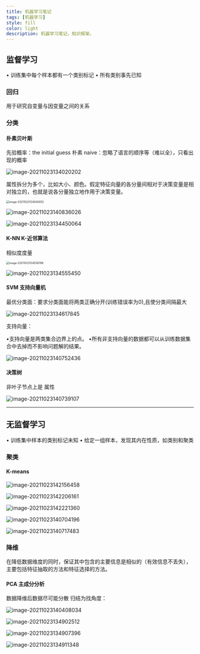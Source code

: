 ```yaml
---
title: 机器学习笔记
tags: [机器学习]
style: fill
color: light
description: 机器学习笔记，知识框架。
---
```


## 监督学习

• 训练集中每个样本都有一个类别标记
• 所有类别事先已知

### 回归

用于研究自变量与因变量之间的关系

### 分类

#### 朴素贝叶斯

先验概率：the initial guess
朴素 naive：忽略了语言的顺序等（难以全），只看出现的概率

![image-20211023134020202](https://raw.githubusercontent.com/ChiBei/Pictures/master/notesimage-20211023134020202.png)

属性拆分为多个，比如大小、颜色。假定特征向量的各分量间相对于决策变量是相对独立的，也就是说各分量独立地作用于决策变量。

<img src="https://raw.githubusercontent.com/ChiBei/Pictures/master/notesimage-20211023134040452.png" alt="image-20211023134040452" style="zoom:50%;" />				

![image-20211023140836026](https://raw.githubusercontent.com/ChiBei/Pictures/master/notesimage-20211023140836026.png)

![image-20211023134450064](https://raw.githubusercontent.com/ChiBei/Pictures/master/notesimage-20211023134450064.png)

#### K-NN K-近邻算法

相似度度量

<img src="https://raw.githubusercontent.com/ChiBei/Pictures/master/notesimage-20211023134538768.png" alt="image-20211023134538768" style="zoom: 50%;" />				

![image-20211023134555450](https://raw.githubusercontent.com/ChiBei/Pictures/master/notesimage-20211023134555450.png)

#### SVM 支持向量机

最优分类面：要求分类面能将两类正确分开(训练错误率为0),且使分类间隔最大

![image-20211023134617845](https://raw.githubusercontent.com/ChiBei/Pictures/master/notesimage-20211023134617845.png)

支持向量：

•支持向量是两类集合边界上的点。
•所有非支持向量的数据都可以从训练数据集合中去掉而不影响问题解的结果。

![image-20211023140752436](https://raw.githubusercontent.com/ChiBei/Pictures/master/notesimage-20211023140752436.png)

#### 决策树

非叶子节点上是 属性

![image-20211023140739107](https://raw.githubusercontent.com/ChiBei/Pictures/master/notesimage-20211023140739107.png)

------

## 无监督学习

• 训练集中样本的类别标记未知
• 给定一组样本，发现其内在性质，如类别和聚类

### 聚类

#### K-means

![image-20211023142156458](https://raw.githubusercontent.com/ChiBei/Pictures/master/notesimage-20211023142156458.png)

![image-20211023142206161](https://raw.githubusercontent.com/ChiBei/Pictures/master/notesimage-20211023142206161.png)

![image-20211023142221360](https://raw.githubusercontent.com/ChiBei/Pictures/master/notesimage-20211023142221360.png)			

![image-20211023140704196](https://raw.githubusercontent.com/ChiBei/Pictures/master/notesimage-20211023140704196.png)

![image-20211023140717483](https://raw.githubusercontent.com/ChiBei/Pictures/master/notesimage-20211023140717483.png)

### 降维

在降低数据维度的同时，保证其中包含的主要信息是相似的（有效信息不丢失），主要包括特征抽取的方法和特征选择的方法。

#### PCA 主成分分析

数据降维后数据尽可能分散
归结为找角度：

![image-20211023140408034](https://raw.githubusercontent.com/ChiBei/Pictures/master/notesimage-20211023140408034.png)					

![image-20211023134902512](https://raw.githubusercontent.com/ChiBei/Pictures/master/notesimage-20211023134902512.png)

![image-20211023134907396](https://raw.githubusercontent.com/ChiBei/Pictures/master/notesimage-20211023134907396.png)

![image-20211023134911348](https://raw.githubusercontent.com/ChiBei/Pictures/master/notesimage-20211023134911348.png)


